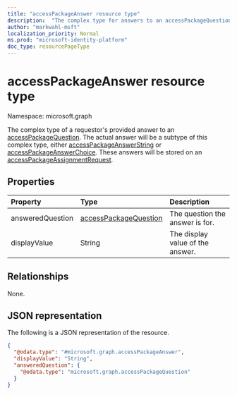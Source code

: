```yaml
---
title: "accessPackageAnswer resource type"
description:  "The complex type for answers to an accessPackageQuestion that are stored on an accessPackageAssignmentRequest."
author: "markwahl-msft"
localization_priority: Normal
ms.prod: "microsoft-identity-platform"
doc_type: resourcePageType
---
```


# accessPackageAnswer resource type

Namespace: microsoft.graph

The complex type of a requestor's provided answer to an [accessPackageQuestion](../resources/accesspackagequestion.md). The actual answer will be a subtype of this complex type, either [accessPackageAnswerString](../resources/accesspackageanswerstring.md) or [accessPackageAnswerChoice](../resources/accesspackageanswerchoice.md). These answers will be stored on an [accessPackageAssignmentRequest](../resources/accesspackageassignmentrequest.md).

## Properties
|Property|Type|Description|
|:---|:---|:---|
|answeredQuestion|[accessPackageQuestion](../resources/accesspackagequestion.md)|The question the answer is for.|
|displayValue|String|The display value of the answer.|

## Relationships
None.

## JSON representation
The following is a JSON representation of the resource.
<!-- {
  "blockType": "resource",
  "@odata.type": "microsoft.graph.accessPackageAnswer"
}
-->
``` json
{
  "@odata.type": "#microsoft.graph.accessPackageAnswer",
  "displayValue": "String",
  "answeredQuestion": {
    "@odata.type": "microsoft.graph.accessPackageQuestion"
  }
}
```

